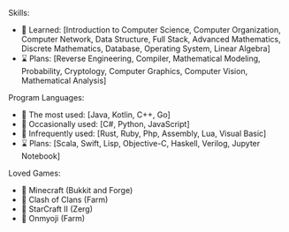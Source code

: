 Skills: 
- 💠 Learned: [Introduction to Computer Science, Computer Organization, Computer Network, Data Structure, Full Stack, Advanced Mathematics, Discrete Mathematics, Database, Operating System, Linear Algebra]
- ⌛ Plans: [Reverse Engineering, Compiler, Mathematical Modeling, Probability, Cryptology, Computer Graphics, Computer Vision, Mathematical Analysis]

Program Languages: 
- 💠 The most used: [Java, Kotlin, C++, Go]
- 💠 Occasionally used: [C#, Python, JavaScript]
- 💠 Infrequently used: [Rust, Ruby, Php, Assembly, Lua, Visual Basic]
- ⌛ Plans: [Scala, Swift, Lisp, Objective-C, Haskell, Verilog, Jupyter Notebook]

Loved Games:
- 💠 Minecraft (Bukkit and Forge)
- 💠 Clash of Clans (Farm)
- 💠 StarCraft II (Zerg)
- 💠 Onmyoji (Farm)
